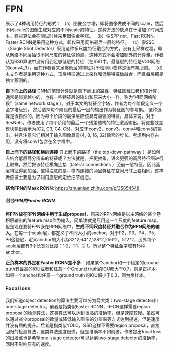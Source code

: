 # FPN

展示了4种利用特征的形式： 
（a）图像金字塔，即将图像做成不同的scale，然后不同scale的图像生成对应的不同scale的特征。这种方法的缺点在于增加了时间成本。有些算法会在测试时候采用图像金字塔。 
（b）像SPP net，Fast RCNN，Faster RCNN是采用这种方式，即仅采用网络最后一层的特征。 
（c）像SSD（Single Shot Detector）采用这种多尺度特征融合的方式，没有上采样过程，即从网络不同层抽取不同尺度的特征做预测，这种方式不会增加额外的计算量。作者认为SSD算法中没有用到足够低层的特征（在SSD中，最低层的特征是VGG网络的conv4_3），而在作者看来足够低层的特征对于检测小物体是很有帮助的。 
（d）本文作者是采用这种方式，顶层特征通过上采样和低层特征做融合，而且每层都是独立预测的。

**自下而上的路径**
CNN的前馈计算就是自下而上的路径，特征图经过卷积核计算，通常是越变越小的，也有一些特征层的输出和原来大小一样，称为“相同网络阶段”（same network stage ）。对于本文的特征金字塔，作者为每个阶段定义一个金字塔级别， 然后选择每个阶段的最后一层的输出作为特征图的参考集。 这种选择是很自然的，因为每个阶段的最深层应该具有最强的特征。具体来说，对于ResNets，作者使用了每个阶段的最后一个残差结构的特征激活输出。将这些残差模块输出表示为{C2, C3, C4, C5}，对应于conv2，conv3，conv4和conv5的输出，并且注意它们相对于输入图像具有{4, 8, 16, 32}像素的步长。考虑到内存占用，没有将conv1包含在金字塔中。

**自上而下的路径和横向连接**
自上而下的路径（the top-down pathway ）是如何去结合低层高分辨率的特征呢？方法就是，把更抽象，语义更强的高层特征图进行上取样，然后把该特征横向连接（lateral connections ）至前一层特征，因此高层特征得到加强。值得注意的是，横向连接的两层特征在空间尺寸上要相同。这样做应该主要是为了利用底层的定位细节信息。

**结合FPN的Mask RCNN**: <https://zhuanlan.zhihu.com/p/35854548>

##### 结合FPN的Faster RCNN

**将FPN放在RPN网络中用于生成proposal**，原来的RPN网络是以主网络的某个卷积层输出的feature map作为输入，简单讲就是只用这一个尺度的feature map。但是现在要将FPN嵌在RPN网络中，**生成不同尺度特征并融合作为RPN网络的输入**。在每一个scale层，都定义了不同大小的anchor，对于P2，P3，P4，P5，P6这些层，定义anchor的大小为32^2,64^2,128^2,256^2，512^2，另外每个scale层都有3个长宽对比度：1:2，1:1，2:1。所以整个特征金字塔有15种anchor。

**正负样本的界定和Faster RCNN差不多**：如果某个anchor和一个给定的ground truth有最高的IOU或者和任意一个Ground truth的IOU都大于0.7，则是正样本。如果一个anchor和任意一个ground truth的IOU都小于0.3，则为负样本。

###  Focal loss

我们知道object detection的算法主要可以分为两大类：two-stage detector和one-stage detector。前者是指类似Faster RCNN，RFCN这样需要region proposal的检测算法，这类算法可以达到很高的准确率，但是速度较慢。虽然可以通过减少proposal的数量或降低输入图像的分辨率等方式达到提速，但是速度并没有质的提升。后者是指类似YOLO，SSD这样不需要region proposal，直接回归的检测算法，这类算法速度很快，但是准确率不如前者。作者提出focal loss的出发点也是希望one-stage detector可以达到two-stage detector的准确率，同时不影响原有的速度。


